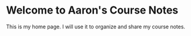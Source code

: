 # Welcome to Aaron's Course Notes

This is my home page. I will use it to organize and share my course notes.